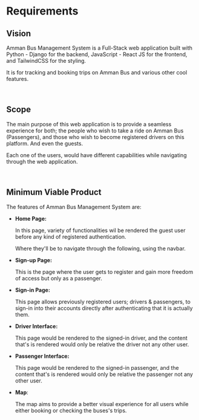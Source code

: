 # **Requirements**

## **Vision**

Amman Bus Management System is a Full-Stack web application built with Python - Django for the backend, JavaScript - React JS for the frontend, and TailwindCSS for the styling.

It is for tracking and booking trips on Amman Bus and various other cool features.

</br>

## **Scope**

The main purpose of this web application is to provide a seamless experience for both; the people who wish to take a ride on Amman Bus (Passengers), and those who wish to become registered drivers on this platform. And even the guests.

Each one of the users, would have different capabilities while navigating through the web application.



</br>

## **Minimum Viable Product**

The features of Amman Bus Management System are:

- **Home Page:**

    In this page, variety of functionalities wil be rendered the guest user before any kind of registered authentication.

    Where they'll be to navigate through the following, using the navbar.

- **Sign-up Page:** 

    This is the page where the user gets to register and gain more freedom of access but only as a passenger.

- **Sign-in Page:**

    This page allows previously registered users; drivers & passengers, to sign-in into their accounts directly after authenticating that it is actually them.

- **Driver Interface:**

    This page would be rendered to the signed-in driver, and the content that's is rendered would only be relative the driver not any other user.

- **Passenger Interface:**
    
    This page would be rendered to the signed-in passenger, and the content that's is rendered would only be relative the passenger not any other user.

- **Map**:

    The map aims to provide a better visual experience for all users while either booking or checking the buses's trips.

